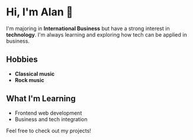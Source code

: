 # Hi, I'm Alan 👋

I'm majoring in **International Business** but have a strong interest in **technology**. I'm always learning and exploring how tech can be applied in business.

## Hobbies
- **Classical music**
- **Rock music**

## What I'm Learning
- Frontend web development
- Business and tech integration

Feel free to check out my projects!
